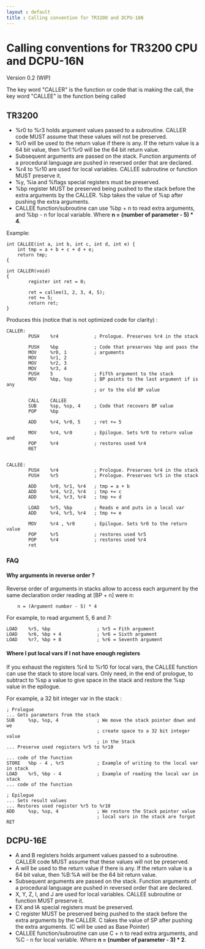 ```yaml
---
layout : default
title : Calling convention for TR3200 and DCPU-16N
---
```

Calling conventions for TR3200 CPU and DCPU-16N
===============================================
Version 0.2 (WIP)


The key word "CALLER" is the function or code that is making the call, the key word "CALLEE" is the function being called

## TR3200

- %r0 to %r3 holds argument values passed to a subroutine. CALLER code MUST assume that these values will not be preserved.
- %r0 will be used to the return value if there is any. If the return value is a 64 bit value, then %r1:%r0 will be the 64 bit return value.
- Subsequent arguments are passed on the stack. Function arguments of a 
  procedural language are pushed in reversed order that are declared.
- %r4 to %r10 are used for local variables. CALLEE subroutine or function MUST preserve it.
- %y, %ia and %flags special registers must be preserved.
- %bp register MUST be preserved being pushed to the stack before the extra arguments by the CALLER. %bp takes the value of %sp after pushing the extra arguments.
- CALLEE function/subroutine can use %bp + n to read extra arguments, and %bp - n
  for local variable. Where **n = (number of parameter - 5) * 4**.

Example:

    int CALLEE(int a, int b, int c, int d, int e) {
        int tmp = a + b + c + d + e;
        return tmp;
    {
     
    int CALLER(void)
    {
            register int ret = 0;
     
            ret = callee(1, 2, 3, 4, 5);
            ret += 5;
            return ret;
    }

Produces this (notice that is not optimized code for clarity) :

    CALLER:
            PUSH    %r4             ; Prologue. Preserves %r4 in the stack

            PUSH    %bp             ; Code that preserves %bp and pass the
            MOV     %r0, 1          ; arguments
            MOV     %r1, 2
            MOV     %r2, 3
            MOV     %r3, 4
            PUSH    5               ; Fifth argument to the stack
            MOV     %bp, %sp        ; BP points to the last argument if is any
                                    ; or to the old BP value
            
            CALL    CALLEE           
            SUB     %sp, %sp, 4     ; Code that recovers BP value
            POP     %bp
            
            ADD     %r4, %r0, 5     ; ret += 5

            MOV     %r4, %r0        ; Epilogue. Sets %r0 to return value and
            POP     %r4             ; restores used %r4
            RET


    CALLEE:
            PUSH    %r4             ; Prologue. Preserves %r4 in the stack
            PUSH    %r5             ; Prologue. Preserves %r5 in the stack

            ADD     %r0, %r1, %r4   ; tmp = a + b
            ADD     %r4, %r2, %r4   ; tmp += c
            ADD     %r4, %r3, %r4   ; tmp += d

            LOAD    %r5, %bp        ; Reads e and puts in a local var
            ADD     %r4, %r5, %r4   ; tmp += e

            MOV     %r4 , %r0       ; Epilogue. Sets %r0 to the return value
            POP     %r5             ; restores used %r5
            POP     %r4             ; restores used %r4
            ret

### FAQ

#### Why arguments in reverse order ?
Reverse order of arguments in stacks allow to access each argument by the same declaration order reading at [BP + n] were n:

        n = (Argument number - 5) * 4 

 
For example, to read argument 5, 6 and 7:

    LOAD    %r5, %bp                 ; %r5 = Fith argument
    LOAD    %r6, %bp + 4             ; %r6 = Sixth argument
    LOAD    %r7, %bp + 8             ; %r6 = Seventh argument

#### Where I put local vars if I not have enough registers
If you exhaust the registers %r4 to %r10 for local vars, the CALLEE function can
use the stack to store local vars. Only need, in the end of prologue, to 
subtract to %sp a value to give space in the stack and restore the %sp value 
in the epilogue.

For example, a 32 bit integer var in the stack :

    ; Prologue
    ... Gets parameters from the stack
    SUB     %sp, %sp, 4              ; We move the stack pointer down and we
                                     ; create space to a 32 bit integer value
                                     ; in the Stack
    ... Preserve used registers %r5 to %r10

    ... code of the function
    STORE   %bp - 4 , %r5            ; Example of writing to the local var in stack
    LOAD    %r5, %bp - 4             ; Example of reading the local var in stack
    ... code of the function

    ; Epilogue
    ... Sets result values
    ... Restores used register %r5 to %r10
    ADD     %sp, %sp, 4              ; We restore the Stack pointer value
                                     ; local vars in the stack are forgot
    RET

## DCPU-16E

- A and B registers holds argument values passed to a subroutine. CALLER code MUST assume that these values will not be preserved.
- A will be used to the return value if there is any. If the return value is a 64 bit value, then %B:%A will be the 64 bit return value.
- Subsequent arguments are passed on the stack. Function arguments of a 
  procedural language are pushed in reversed order that are declared.
- X, Y, Z, I, and J are used for local variables. CALLEE subroutine or function MUST preserve it.
- EX and IA special registers must be preserved.
- C register MUST be preserved being pushed to the stack before the extra arguments by the CALLER. C takes the value of SP after pushing the extra arguments. (C will be used as Base Pointer)
- CALLEE function/subroutine can use C + n to read extra arguments, and %C - n
  for local variable. Where **n = (number of parameter - 3) * 2**.

